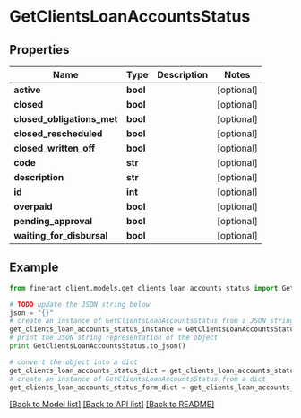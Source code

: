 # GetClientsLoanAccountsStatus


## Properties

Name | Type | Description | Notes
------------ | ------------- | ------------- | -------------
**active** | **bool** |  | [optional] 
**closed** | **bool** |  | [optional] 
**closed_obligations_met** | **bool** |  | [optional] 
**closed_rescheduled** | **bool** |  | [optional] 
**closed_written_off** | **bool** |  | [optional] 
**code** | **str** |  | [optional] 
**description** | **str** |  | [optional] 
**id** | **int** |  | [optional] 
**overpaid** | **bool** |  | [optional] 
**pending_approval** | **bool** |  | [optional] 
**waiting_for_disbursal** | **bool** |  | [optional] 

## Example

```python
from fineract_client.models.get_clients_loan_accounts_status import GetClientsLoanAccountsStatus

# TODO update the JSON string below
json = "{}"
# create an instance of GetClientsLoanAccountsStatus from a JSON string
get_clients_loan_accounts_status_instance = GetClientsLoanAccountsStatus.from_json(json)
# print the JSON string representation of the object
print GetClientsLoanAccountsStatus.to_json()

# convert the object into a dict
get_clients_loan_accounts_status_dict = get_clients_loan_accounts_status_instance.to_dict()
# create an instance of GetClientsLoanAccountsStatus from a dict
get_clients_loan_accounts_status_form_dict = get_clients_loan_accounts_status.from_dict(get_clients_loan_accounts_status_dict)
```
[[Back to Model list]](../README.md#documentation-for-models) [[Back to API list]](../README.md#documentation-for-api-endpoints) [[Back to README]](../README.md)


